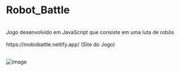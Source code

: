 # Robot_Battle
<br>
Jogo desenvolvido em JavaScript que consiste em uma luta de robôs
<br>
<br>
https://mobobattle.netlify.app/
(Site do Jogo)
<br>
<br>

![image](https://github.com/guiKD/Robot_Battle/assets/125158583/31d045df-7b15-40e5-93d9-d1b460099a9d)
